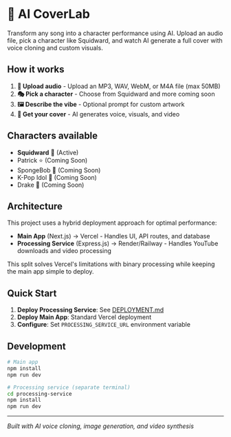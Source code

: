 # 🧪 AI CoverLab

Transform any song into a character performance using AI. Upload an audio file, pick a character like Squidward, and watch AI generate a full cover with voice cloning and custom visuals.

## How it works

1. **🎵 Upload audio** - Upload an MP3, WAV, WebM, or M4A file (max 50MB)
2. **🎭 Pick a character** - Choose from Squidward and more coming soon  
3. **🖼️ Describe the vibe** - Optional prompt for custom artwork
4. **🎵 Get your cover** - AI generates voice, visuals, and video

## Characters available

- **Squidward** 🦑 (Active)
- Patrick ⭐ (Coming Soon)
- SpongeBob 🧽 (Coming Soon) 
- K-Pop Idol 🎤 (Coming Soon)
- Drake 🦉 (Coming Soon)

## Architecture

This project uses a hybrid deployment approach for optimal performance:

- **Main App** (Next.js) → Vercel - Handles UI, API routes, and database
- **Processing Service** (Express.js) → Render/Railway - Handles YouTube downloads and video processing

This split solves Vercel's limitations with binary processing while keeping the main app simple to deploy.

## Quick Start

1. **Deploy Processing Service**: See [DEPLOYMENT.md](./DEPLOYMENT.md)
2. **Deploy Main App**: Standard Vercel deployment
3. **Configure**: Set `PROCESSING_SERVICE_URL` environment variable

## Development

```bash
# Main app
npm install
npm run dev

# Processing service (separate terminal)
cd processing-service
npm install
npm run dev
```

---

*Built with AI voice cloning, image generation, and video synthesis*